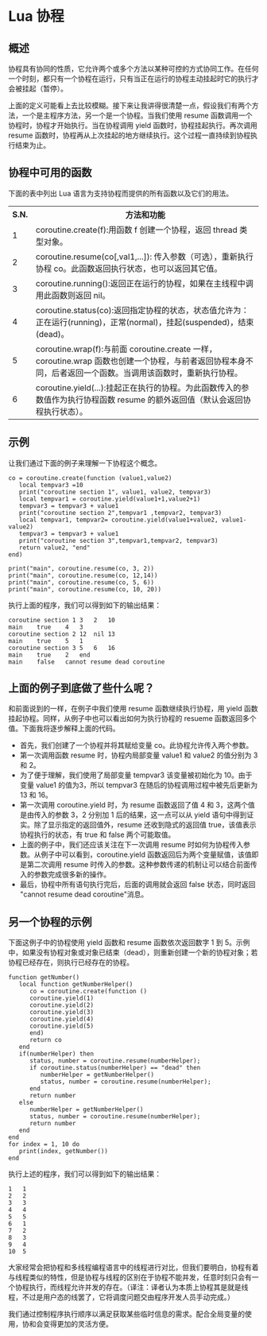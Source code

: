 # Lua 协程  

## 概述 
 
协程具有协同的性质，它允许两个或多个方法以某种可控的方式协同工作。在任何一个时刻，都只有一个协程在运行，只有当正在运行的协程主动挂起时它的执行才会被挂起（暂停）。 
 
上面的定义可能看上去比较模糊。接下来让我讲得很清楚一点，假设我们有两个方法，一个是主程序方法，另一个是一个协程。当我们使用 resume 函数调用一个协程时，协程才开始执行。当在协程调用 yield 函数时，协程挂起执行。再次调用 resume 函数时，协程再从上次挂起的地方继续执行。这个过程一直持续到协程执行结束为止。  

## 协程中可用的函数  

下面的表中列出 Lua 语言为支持协程而提供的所有函数以及它们的用法。  

<table>
	<tr>
		<th>S.N.</th>
		<th>方法和功能</th>
	</tr>
	<tr>
		<td>1</td>
		<td>coroutine.create(f):用函数 f 创建一个协程，返回 thread 类型对象。</td>
	</tr>
	<tr>
		<td>2</td>
		<td>coroutine.resume(co[,val1,...]): 传入参数（可选），重新执行协程 co。此函数返回执行状态，也可以返回其它值。</td>
	</tr>
	<tr>
		<td>3</td>
		<td>coroutine.running():返回正在运行的协程，如果在主线程中调用此函数则返回 nil。</td>
	</tr>
	<tr>
		<td>4</td>
		<td>coroutine.status(co):返回指定协程的状态，状态值允许为：正在运行(running)，正常(normal)，挂起(suspended)，结束(dead)。</td>
	</tr>
	<tr>
		<td>5</td>
		<td>coroutine.wrap(f):与前面 coroutine.create 一样，coroutine.wrap 函数也创建一个协程，与前者返回协程本身不同，后者返回一个函数。当调用该函数时，重新执行协程。</td>
	</tr>
	<tr>
		<td>6</td>
		<td>coroutine.yield(...):挂起正在执行的协程。为此函数传入的参数值作为执行协程函数 resume 的额外返回值（默认会返回协程执行状态）。</td>
	</tr>
</table>

## 示例  

让我们通过下面的例子来理解一下协程这个概念。  

```
co = coroutine.create(function (value1,value2)
   local tempvar3 =10
   print("coroutine section 1", value1, value2, tempvar3)
   local tempvar1 = coroutine.yield(value1+1,value2+1)
   tempvar3 = tempvar3 + value1
   print("coroutine section 2",tempvar1 ,tempvar2, tempvar3)
   local tempvar1, tempvar2= coroutine.yield(value1+value2, value1-value2)
   tempvar3 = tempvar3 + value1
   print("coroutine section 3",tempvar1,tempvar2, tempvar3)
   return value2, "end"
end)

print("main", coroutine.resume(co, 3, 2))
print("main", coroutine.resume(co, 12,14))
print("main", coroutine.resume(co, 5, 6))
print("main", coroutine.resume(co, 10, 20))
```  

执行上面的程序，我们可以得到如下的输出结果：  

```
coroutine section 1	3	2	10
main	true	4	3
coroutine section 2	12	nil	13
main	true	5	1
coroutine section 3	5	6	16
main	true	2	end
main	false	cannot resume dead coroutine
```  

## 上面的例子到底做了些什么呢？  

和前面说到的一样，在例子中我们使用 resume 函数继续执行协程，用 yield 函数挂起协程。同样，从例子中也可以看出如何为执行协程的 resueme 函数返回多个值。下面我将逐步解释上面的代码。  

<ul>
	<li>首先，我们创建了一个协程并将其赋给变量 co。此协程允许传入两个参数。</li>
	<li>第一次调用函数 resume 时，协程内局部变量 value1 和 value2 的值分别为 3 和 2。</li>
	<li>为了便于理解，我们使用了局部变量 tempvar3 该变量被初始化为 10。由于变量 value1 的值为3，所以 tempvar3 在随后的协程调用过程中被先后更新为 13 和 16。</li>
	<li>第一次调用 coroutine.yield 时，为 resume 函数返回了值 4 和 3，这两个值是由传入的参数 3，2 分别加 1 后的结果，这一点可以从 yield 语句中得到证实。除了显示指定的返回值外，resume 还收到隐式的返回值 true，该值表示协程执行的状态，有 true 和 false 两个可能取值。</li>
	<li>上面的例子中，我们还应该关注在下一次调用 resume 时如何为协程传入参数。从例子中可以看到，coroutine.yield 函数返回后为两个变量赋值，该值即是第二次调用 resume 时传入的参数。这种参数传递的机制让可以结合前面传入的参数完成很多新的操作。</li>
	<li>最后，协程中所有语句执行完后，后面的调用就会返回 false 状态，同时返回 "cannot resume dead coroutine"消息。</li>
</ul>

## 另一个协程的示例  

下面这例子中的协程使用 yield 函数和 resume 函数依次返回数字 1 到 5。示例中，如果没有协程对象或对象已结束（dead），则重新创建一个新的协程对象；若协程已经存在，则执行已经存在的协程。  

```
function getNumber()
   local function getNumberHelper()
      co = coroutine.create(function ()
      coroutine.yield(1)
      coroutine.yield(2)
      coroutine.yield(3)
      coroutine.yield(4)
      coroutine.yield(5)
      end)
      return co
   end
   if(numberHelper) then
      status, number = coroutine.resume(numberHelper);
      if coroutine.status(numberHelper) == "dead" then
         numberHelper = getNumberHelper()
         status, number = coroutine.resume(numberHelper);
      end
      return number
   else
      numberHelper = getNumberHelper()
      status, number = coroutine.resume(numberHelper);
      return number
   end
end
for index = 1, 10 do
   print(index, getNumber())
end
```  
执行上述的程序，我们可以得到如下的输出结果：  

```
1	1
2	2
3	3
4	4
5	5
6	1
7	2
8	3
9	4
10	5
```

大家经常会把协程和多线程编程语言中的线程进行对比，但我们要明白，协程有着与线程类似的特性，但是协程与线程的区别在于协程不能并发，任意时刻只会有一个协程执行，而线程允许并发的存在。（译注：译者认为本质上协程其是就是线程，不过是用户态的线罢了，它将调度问题交由程序开发人员手动完成。）  

我们通过控制程序执行顺序以满足获取某些临时信息的需求。配合全局变量的使用，协和会变得更加的灵活方便。